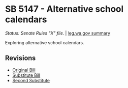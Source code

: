 # SB 5147 - Alternative school calendars
*Status: Senate Rules "X" file.* | [leg.wa.gov summary](https://app.leg.wa.gov/billsummary?BillNumber=5147&Year=2021)

Exploring alternative school calendars.

## Revisions
* [Original Bill](1/)
* [Substitute Bill](S/)
* [Second Substitute](S2/)